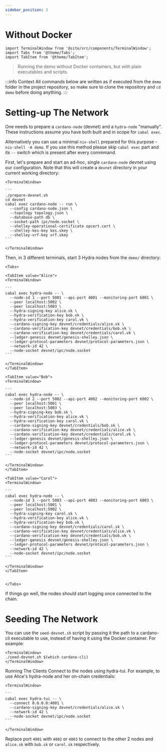 ```yaml
---
sidebar_position: 3
---
```


# Without Docker

```mdx-code-block
import TerminalWindow from '@site/src/components/TerminalWindow';
import Tabs from '@theme/Tabs';
import TabItem from '@theme/TabItem';
```

> Running the demo without Docker containers, but with plain executables and scripts.

:::info Context
All commands below are written as if executed from the `demo` folder in the project repository, so make sure to clone the repository and `cd demo` before doing anything.
:::

# Setting-up The Network

One needs to prepare a `cardano-node` (devnet) and a `hydra-node` "manually". These instructions assume you have both built and in scope for `cabal exec`.

Alternatively you can use a minimal `nix-shell` prepared for this purpose - `nix-shell -A demo`. If you use this method please skip `cabal exec` part and its `--` switch which is present after every commmand.

First, let's prepare and start an ad-hoc, single `cardano-node` devnet using our configuration. Note that this will create a `devnet` directory in your current working directory:

````mdx-code-block
<TerminalWindow>

```
./prepare-devnet.sh
cd devnet
cabal exec cardano-node -- run \
  --config cardano-node.json \
  --topology topology.json \
  --database-path db \
  --socket-path ipc/node.socket \
  --shelley-operational-certificate opcert.cert \
  --shelley-kes-key kes.skey \
  --shelley-vrf-key vrf.skey
```

</TerminalWindow>
````

Then, in 3 different terminals, start 3 Hydra nodes from the `demo/` directory:

````mdx-code-block
<Tabs>

<TabItem value="Alice">
<TerminalWindow>

```
cabal exec hydra-node -- \
  --node-id 1 --port 5001 --api-port 4001 --monitoring-port 6001 \
  --peer localhost:5002 \
  --peer localhost:5003 \
  --hydra-signing-key alice.sk \
  --hydra-verification-key bob.vk \
  --hydra-verification-key carol.vk \
  --cardano-signing-key devnet/credentials/alice.sk \
  --cardano-verification-key devnet/credentials/bob.vk \
  --cardano-verification-key devnet/credentials/carol.vk \
  --ledger-genesis devnet/genesis-shelley.json \
  --ledger-protocol-parameters devnet/protocol-parameters.json \
  --network-id 42 \
  --node-socket devnet/ipc/node.socket
```

</TerminalWindow>
</TabItem>

<TabItem value="Bob">
<TerminalWindow>

```
cabal exec hydra-node -- \
  --node-id 2 --port 5002 --api-port 4002 --monitoring-port 6002 \
  --peer localhost:5001 \
  --peer localhost:5003 \
  --hydra-signing-key bob.sk \
  --hydra-verification-key alice.vk \
  --hydra-verification-key carol.vk \
  --cardano-signing-key devnet/credentials/bob.sk \
  --cardano-verification-key devnet/credentials/alice.vk \
  --cardano-verification-key devnet/credentials/carol.vk \
  --ledger-genesis devnet/genesis-shelley.json \
  --ledger-protocol-parameters devnet/protocol-parameters.json \
  --network-id 42 \
  --node-socket devnet/ipc/node.socket
```

</TerminalWindow>
</TabItem>

<TabItem value="Carol">
<TerminalWindow>

```
cabal exec hydra-node -- \
  --node-id 3 --port 5003 --api-port 4003 --monitoring-port 6003 \
  --peer localhost:5001 \
  --peer localhost:5002 \
  --hydra-signing-key carol.sk \
  --hydra-verification-key alice.vk \
  --hydra-verification-key bob.vk \
  --cardano-signing-key devnet/credentials/carol.sk \
  --cardano-verification-key devnet/credentials/alice.vk \
  --cardano-verification-key devnet/credentials/bob.vk \
  --ledger-genesis devnet/genesis-shelley.json \
  --ledger-protocol-parameters devnet/protocol-parameters.json \
  --network-id 42 \
  --node-socket devnet/ipc/node.socket
```

</TerminalWindow>
</TabItem>


</Tabs>
````

If things go well, the nodes should start logging once connected to the chain.

# Seeding The Network

You can use the `seed-devnet.sh` script by passing it the path to a cardano-cli executable to use, instead of having it using the Docker container. For example:


```mdx-code-block
<TerminalWindow>
./seed-devnet.sh $(which cardano-cli)
</TerminalWindow>
```

Running The Clients
Connect to the nodes using hydra-tui. For example, to use Alice's hydra-node and her on-chain credentials:

````mdx-code-block
<TerminalWindow>

```
cabal exec hydra-tui -- \
  --connect 0.0.0.0:4001 \
  --cardano-signing-key devnet/credentials/alice.sk \
  --network-id 42 \
  --node-socket devnet/ipc/node.socket
```

</TerminalWindow>
````

Replace port `4001` with `4002` or `4003` to connect to the other 2 nodes and `alice.sk` with `bob.sk` or `carol.sk` respectively.
